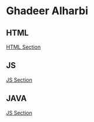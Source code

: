 # Ghadeer Alharbi

## HTML
[HTML Section](./HTML/)
## JS
[JS Section](./JS/)
## JAVA
[JS Section](./JAVA/)
